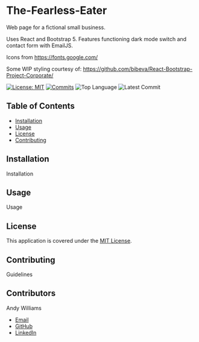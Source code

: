 # The-Fearless-Eater

Web page for a fictional small business.

Uses React and Bootstrap 5. Features functioning dark mode switch and contact form with EmailJS.

Icons from https://fonts.google.com/

Some WIP styling courtesy of:
https://github.com/bibeva/React-Bootstrap-Project-Corporate/

[![License: MIT](https://img.shields.io/badge/License-MIT-yellow.svg)](https://opensource.org/licenses/MIT)
[![Commits](https://img.shields.io/github/commit-activity/m/andycwilliams/The-Fearless-Eater)](https://github.com/andycwilliams/The-Fearless-Eater/commits/Master)
![Top Language](https://img.shields.io/github/languages/top/andycwilliams/The-Fearless-Eater)
![Latest Commit](https://img.shields.io/github/last-commit/andycwilliams/The-Fearless-Eater/main)

<!-- ![Screenshot of deployed application](/screenshot.png?raw=true "Screenshot of deployed application")
 -->

## Table of Contents

- [Installation](#installation)
- [Usage](#usage)
- [License](#license)
- [Contributing](#contributing)

## Installation

Installation

## Usage

Usage

## License

This application is covered under the [MIT License](https://opensource.org/licenses/MIT).

## Contributing

Guidelines

## Contributors

Andy Williams

- [Email](mailto:awilliamscoding@gmail.com)
- [GitHub](https://github.com/andycwilliams)
- [LinkedIn](https://www.linkedin.com/in/andrewcharleswilliams/)
